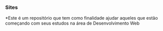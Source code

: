 ### Sites ###
*Este é um repositório que tem como finalidade ajudar aqueles que estão começando com seus estudos na área de Desenvolvimento Web

